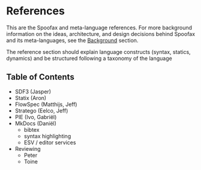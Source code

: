 # References

This are the Spoofax and meta-language references. For more background information on the ideas, architecture, and design decisions behind Spoofax and its meta-languages, see the [Background](../background/index.md) section.

The reference section should explain language constructs (syntax, statics, dynamics) and be structured following a taxonomy of the language

## Table of Contents


- SDF3 (Jasper)
- Statix (Aron)
- FlowSpec (Matthijs, Jeff)
- Stratego (Eelco, Jeff)
- PIE (Ivo, Gabriël)
- MkDocs (Daniël)
  - bibtex
  - syntax highlighting
  - ESV / editor services  
- Reviewing
  - Peter
  - Toine
